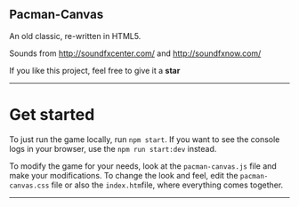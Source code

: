 ## Pacman-Canvas

An old classic, re-written in HTML5.

Sounds from
http://soundfxcenter.com/ and http://soundfxnow.com/

If you like this project, feel free to give it a **star**

---

# Get started

To just run the game locally, run `npm start`.
If you want to see the console logs in your browser, use the `npm run start:dev` instead.

To modify the game for your needs, look at the `pacman-canvas.js` file and make your modifications.
To change the look and feel, edit the `pacman-canvas.css` file or also the `index.htm`file, where everything comes together.

---
